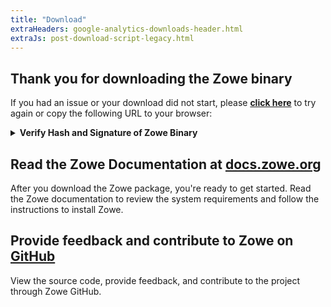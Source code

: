 ```yaml
---
title: "Download"
extraHeaders: google-analytics-downloads-header.html
extraJs: post-download-script-legacy.html
---
```

<section class="whitebackground">
    <h1 class="title" id="page_title">Thank you for downloading the Zowe binary</h1>
    <p>
        If you had an issue or your download did not start, please <strong><a id="download_link" href="legal.html">click
                here</a></strong> to try again or copy the following URL to your browser: 
        <span id="download_url_display"></span>
    </p>
    <script>
        // Retrieve the download URL from localStorage
        const lastDownloadURL = localStorage.getItem('zowe-last-download-url') || 'No download started yet.';
        const urlDisplay = document.getElementById('download_url_display');
        if (urlDisplay) {
            urlDisplay.textContent = lastDownloadURL; // Display the URL
        }
    </script>
    <details>
        <summary id='verify_drop'><b>Verify Hash and Signature of Zowe Binary</b></summary>
        <p>These commands are tested on both <strong>Mac OS X v10.13.6</strong> and <strong>Ubuntu v17.11.</strong></p>
        <br>
        <h2><b>Step 1</b> - Verify Hash Code</h2>
        <p>You can download hash code file <b><a id="hash_download"
                    href="https://zowe.jfrog.io/zowe/list/libs-release-local/org/zowe/1.0.0/zowe-1.0.0.pax.sha512"
                    download
                    onclick="gs && ga('send', 'event', 'download', 'Zowe Binary Hash', 'zowe-1.0.0.pax.sha512');">zowe-1.0.0.pax.sha512</a></b>,
            then use this command to check:</p>
        <code id="hash_code">(gpg --print-md SHA512 zowe-1.0.0.pax &gt; zowe-1.0.0.pax.sha512.my) && diff
        zowe-1.0.0.pax.sha512.my zowe-1.0.0.pax.sha512 && echo matched || echo "not match"</code>
        <p>If you see "<b>matched</b>" means the binary you have downloaded is the same one that was officially
            distributed by the Zowe project. You can delete temporary "<b id="hash_my">zowe-1.0.0.pax.sha512.my</b>"
            after that.</p><br>
        <p>You can also use other commands, like "<code>sha512</code>", "<code>sha512sum</code>", or "<code>openssl
          dgst -sha512</code>" to generate <b>SHA512</b> hash code. Just those hash code results are in a
            different format from what we provided but the values should be the same.</p>

        <h2><b>Step 2</b> - Verify With Signature File</h2>
        <p>In addition to the SHA512 hash we ensure that the hash is verifiable as well. This is done by digitally
            signing the hash text file with a KEY from one of the Zowe developers.</p><br>
        <p>You can download the signature file <b><a id="signature_download"
                    href="https://zowe.jfrog.io/zowe/list/libs-release-local/org/zowe/1.0.0/zowe-1.0.0.pax.asc">zowe-1.0.0.pax.asc</a></b>,
            and public key <strong><a id="keyfile"
                    href="https://raw.githubusercontent.com/zowe/zowe-install-packaging/master/signing_keys/KEYS.jack"
                    download target="_blank">KEYS</a></strong>.</p>
        <p>There are few steps:</p>
        <ol class="verify-list">
            <li>Import the public key with command: <code id="keyfile_import_command">gpg --import KEYS</code></li>
            <li>If you never use gpg before, you may need to generate keys first: <code>gpg --gen-key</code>.
                Otherwise, please proceed to next step.</li>
            <li>Sign the downloaded public key with command: <code id="gpg-sign-key">gpg --sign-key KEY</code></li>
            <li>Verify the file with command: <code
                    id="gpg_command">gpg --verify zowe-1.0.0.pax.asc zowe-1.0.0.pax</code></li>
            <li>You can remove the imported key with command: <code id="gpg-delete-key">gpg --delete-key KEY</code></li>
        </ol>
        <p>If you see output like this that matches the info in the public key you downloaded you can be assured
            that the binary file you have has come from the Zowe project.</p>
        <code>
        gpg: &nbsp; &nbsp; &nbsp; &nbsp; using RSA key <span id="key_id">KEY</span><br>
        gpg: Good signature from "<span id="key_signer">SIGNER (CODE SIGNING KEY)</span> " [full]
      </code>
    </details>
</section>

<section class="bluebackground" id="end-of-support-reminder" style="display: none;">
    <h2>Support for version 1 is ending</h2>
    <p>Zowe is approaching the end of support for major version 1, which you are currently downloading. The support will
        end on September 30, 2024. After this date, the community will not release any new versions or address any
        issues, including security fixes, related to version 1. To facilitate a smooth transition, we have prepared a
        comprehensive guide available here: <a
            href="https://docs.zowe.org/stable/extend/migrate-extensions">https://docs.zowe.org/stable/extend/migrate-extensions</a>.
        If you have any questions, please feel free to reach out to us via <a
            href="https://openmainframeproject.slack.com/archives/CC08782AG">OMP Slack #zowe-help channel</a> or <a
            href="https://github.com/zowe">Zowe GitHub</a></p>
</section>

<section class="whitebackground">
    <h2>Read the Zowe Documentation at <a href="https://docs.zowe.org">docs.zowe.org</a></h2>
    <p>After you download the Zowe package, you're ready to get started. Read the Zowe documentation to review the
        system requirements and follow the instructions to install Zowe.</p>
    <h2>Provide feedback and contribute to Zowe on <a href="https://github.com/zowe/community">GitHub</a></h2>
    <p>View the source code, provide feedback, and contribute to the project through Zowe GitHub.</p>
</section>